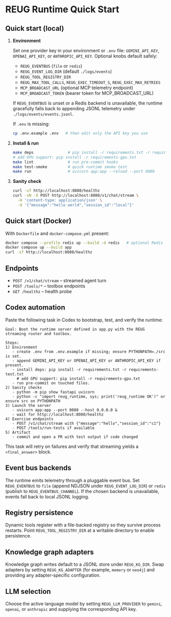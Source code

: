 # REUG Runtime Quick Start

## Quick start (local)

1. **Environment**

   Set one provider key in your environment or `.env` file: `GEMINI_API_KEY`, `OPENAI_API_KEY`, or `ANTHROPIC_API_KEY`.
   Optional knobs default safely:

   - `REUG_EVENTBUS` (`file` or `redis`)
   - `REUG_EVENT_LOG_DIR` (default `./logs/events`)
   - `REUG_TOOL_REGISTRY_DIR`
   - `REUG_MAX_TOOL_CALLS`, `REUG_EXEC_TIMEOUT_S`, `REUG_EXEC_MAX_RETRIES`
   - `MCP_BROADCAST_URL` (optional MCP telemetry endpoint)
   - `MCP_BROADCAST_TOKEN` (bearer token for MCP_BROADCAST_URL)

   If `REUG_EVENTBUS` is unset or a Redis backend is unavailable, the runtime
   gracefully falls back to appending JSONL telemetry under
   `./logs/events/events.jsonl`.

   If `.env` is missing:

   ```bash
   cp .env.example .env   # then edit only the API key you use
   ```

2. **Install & run**

   ```bash
   make deps               # pip install -r requirements.txt -r requirements-test.txt
   # add GPU support: pip install -r requirements-gpu.txt
   make lint               # run pre-commit hooks
   make test-smoke         # quick runtime smoke test
   make run                # uvicorn app:app --reload --port 8080
   ```

3. **Sanity check**

   ```bash
   curl -sf http://localhost:8080/healthz
   curl -sN -X POST http://localhost:8080/v1/chat/stream \
     -H 'content-type: application/json' \
     -d '{"message":"hello world","session_id":"local"}'
   ```

## Quick start (Docker)

With `Dockerfile` and `docker-compose.yml` present:

```bash
docker compose --profile redis up --build -d redis   # optional Redis
docker compose up --build app
curl -sf http://localhost:8080/healthz
```

## Endpoints

- `POST /v1/chat/stream` – streamed agent turn
- `POST /tools/*` – toolbox endpoints
- `GET /healthz` – health probe

## Codex automation

Paste the following task in Codex to bootstrap, test, and verify the runtime:

```
Goal: Boot the runtime server defined in app.py with the REUG streaming router and toolbox.

Steps:
1) Environment
   - create .env from .env.example if missing; ensure PYTHONPATH=./src is set.
   - append GEMINI_API_KEY or OPENAI_API_KEY or ANTHROPIC_API_KEY if present.
   - install deps: pip install -r requirements.txt -r requirements-test.txt
     # add GPU support: pip install -r requirements-gpu.txt
   - run pre-commit on touched files.
2) Sanity checks
   - python -m pip show fastapi uvicorn
   - python -c "import reug_runtime, sys; print('reug_runtime OK')" or ensure src on PYTHONPATH
3) Launch the server
   - uvicorn app:app --port 8080 --host 0.0.0.0 &
   - wait for http://localhost:8080/healthz
4) Exercise endpoints
   - POST /v1/chat/stream with {"message":"hello","session_id":"c1"}
   - POST /tools/run-tests if available
5) Artifact
   - commit and open a PR with test output if code changed
```

This task will retry on failures and verify that streaming yields a `<final_answer>` block.

## Event bus backends

The runtime emits telemetry through a pluggable event bus. Set
`REUG_EVENTBUS` to `file` (append NDJSON under `REUG_EVENT_LOG_DIR`) or
`redis` (publish to `REUG_EVENTBUS_CHANNEL`). If the chosen backend is
unavailable, events fall back to local JSONL logging.

## Registry persistence

Dynamic tools register with a file-backed registry so they survive
process restarts. Point `REUG_TOOL_REGISTRY_DIR` at a writable directory to
enable persistence.

## Knowledge graph adapters

Knowledge graph writes default to a JSONL store under `REUG_KG_DIR`. Swap
adapters by setting `REUG_KG_ADAPTER` (for example, `memory` or `neo4j`) and
providing any adapter-specific configuration.

## LLM selection

Choose the active language model by setting `REUG_LLM_PROVIDER` to `gemini`,
`openai`, or `anthropic` and supplying the corresponding API key.
